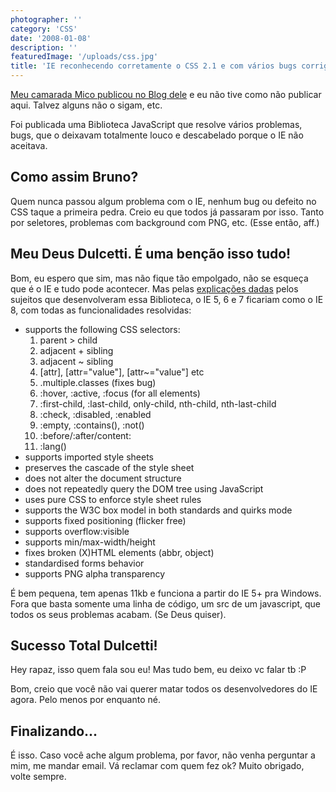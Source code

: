 ```yaml
---
photographer: ''
category: 'CSS'
date: '2008-01-08'
description: ''
featuredImage: '/uploads/css.jpg'
title: 'IE reconhecendo corretamente o CSS 2.1 e com vários bugs corrigidos'
---
```


[Meu camarada Mico publicou no Blog dele](http://www.elmicox.com/2008/contornar-varios-bugs-do-ie-numa-tacada-so/) e eu não tive como não publicar aqui. Talvez alguns não o sigam, etc.

Foi publicada uma Biblioteca JavaScript que resolve vários problemas, bugs, que o deixavam totalmente louco e descabelado porque o IE não aceitava.

## Como assim Bruno?

Quem nunca passou algum problema com o IE, nenhum bug ou defeito no CSS taque a primeira pedra. Creio eu que todos já passaram por isso. Tanto por seletores, problemas com background com PNG, etc. (Esse então, aff.)

## Meu Deus Dulcetti. É uma benção isso tudo!

Bom, eu espero que sim, mas não fique tão empolgado, não se esqueça que é o IE e tudo pode acontecer. Mas pelas [explicações dadas](http://dean.edwards.name/IE7/) pelos sujeitos que desenvolveram essa Biblioteca, o IE 5, 6 e 7 ficariam como o IE 8, com todas as funcionalidades resolvidas:

- supports the following CSS selectors:
  1. parent > child
  2. adjacent + sibling
  3. adjacent ~ sibling
  4. \[attr\], \[attr="value"\], \[attr~="value"\] etc
  5. .multiple.classes (fixes bug)
  6. :hover, :active, :focus (for all elements)
  7. :first-child, :last-child, only-child, nth-child, nth-last-child
  8. :check, :disabled, :enabled
  9. :empty, :contains(), :not()
  10. :before/:after/content:
  11. :lang()
- supports imported style sheets
- preserves the cascade of the style sheet
- does not alter the document structure
- does not repeatedly query the DOM tree using JavaScript
- uses pure CSS to enforce style sheet rules
- supports the W3C box model in both standards and quirks mode
- supports fixed positioning (flicker free)
- supports overflow:visible
- supports min/max-width/height
- fixes broken (X)HTML elements (abbr, object)
- standardised forms behavior
- supports PNG alpha transparency

É bem pequena, tem apenas 11kb e funciona a partir do IE 5+ pra Windows. Fora que basta somente uma linha de código, um src de um javascript, que todos os seus problemas acabam. (Se Deus quiser).

<!--\[if lt IE 8\]>
<script src="http://ie7-js.googlecode.com/svn/version/xx.x/IE8.js" type="text/javascript"></script>
<!\[endif\]-->

## Sucesso Total Dulcetti!

Hey rapaz, isso quem fala sou eu! Mas tudo bem, eu deixo vc falar tb :P

Bom, creio que você não vai querer matar todos os desenvolvedores do IE agora. Pelo menos por enquanto né.

## Finalizando...

É isso. Caso você ache algum problema, por favor, não venha perguntar a mim, me mandar email. Vá reclamar com quem fez ok? Muito obrigado, volte sempre.
